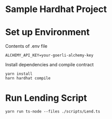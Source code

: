 # Sample Hardhat Project

# Set up Environment
Contents of .env file
```
ALCHEMY_API_KEY=your-goerli-alchemy-key
```

Install dependencies and compile contract
```
yarn install
harn hardhat compile
```

# Run Lending Script
```
yarn run ts-node --files ./scripts/Lend.ts
```